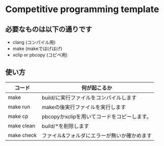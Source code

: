 # Competitive programming template

## 必要なものは以下の通りです

- clang (コンパイル用)
- make (makeでほげほげ)
- xclip or pbcopy (コピペ用)

## 使い方

| コード | 何が起こるか |
| --- | --- |
| make | build/に実行ファイルをコンパイルします |
| make run | makeの後実行ファイルを実行します |
| make cp | pbcopyかxclipを用いてコードをコピーします。 |
| make clean | build/*を削除します |
| make check | ファイル&フォルダにエラーが無いか確かめます |
